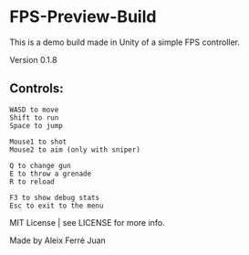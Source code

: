 
# FPS-Preview-Build
This is a demo build made in Unity of a simple FPS controller.

Version 0.1.8

## Controls:
```
WASD to move
Shift to run
Space to jump

Mouse1 to shot
Mouse2 to aim (only with sniper)

Q to change gun
E to throw a grenade
R to reload

F3 to show debug stats
Esc to exit to the menu
```

MIT License | see LICENSE for more info.

Made by Aleix Ferré Juan
